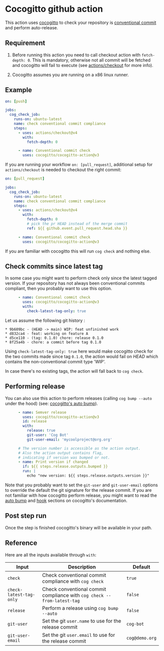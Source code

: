 # Cocogitto github action

This action uses [cocogitto](https://github.com/cocogitto/cocogitto) to check 
your repository is [conventional commit](https://conventionalcommits.org/) and perform auto-release.

## Requirement

1. Before running this action you need to call checkout action with `fetch-depth: 0`. This is mandatory, otherwise not all commit 
will be fetched and cocogitto will fail to execute (see [actions/checkout](https://github.com/actions/checkout#checkout-v4) for more info).

2. Cocogitto assumes you are running on a x86 linux runner.

## Example 

```yaml
on: [push]

jobs:
  cog_check_job:
    runs-on: ubuntu-latest
    name: check conventional commit compliance
    steps:
      - uses: actions/checkout@v4
        with:
          fetch-depth: 0

      - name: Conventional commit check
        uses: cocogitto/cocogitto-action@v3
```

If you are running your workflow `on: [pull_request]`,
additional setup for `actions/checkout` is needed to checkout the right commit:

```yaml
on: [pull_request]

jobs:
  cog_check_job:
    runs-on: ubuntu-latest
    name: check conventional commit compliance
    steps:
      - uses: actions/checkout@v4
        with:
          fetch-depth: 0
          # pick the pr HEAD instead of the merge commit
          ref: ${{ github.event.pull_request.head.sha }}

      - name: Conventional commit check
        uses: cocogitto/cocogitto-action@v3
```

If you are familiar with cocogitto this will run `cog check` and nothing else.

## Check commits since latest tag 

In some case you might want to perform check only since the latest tagged version.
If your repository has not always been conventional commits compliant,
then you probably want to use this option. 

```yaml
      - name: Conventional commit check
        uses: cocogitto/cocogitto-action@v3
        with:
          check-latest-tag-only: true
```

Let us assume the following git history : 

```
* 9b609bc - (HEAD -> main) WIP: feat unfinished work
* d832ca4 - feat: working on feature A
* d5ce110 - (tag: 0.1.0) chore: release 0.1.0
* 8f25a4b - chore: a commit before tag 0.1.0
```

Using `check-latest-tag-only: true` here would make cocogitto check for the two commits made since
tag `0.1.0`, the action would fail on *HEAD* which contains the non-conventional commit
type 'WIP'.

In case there's no existing tags, the action will fall back to `cog check`.

## Performing release

You can also use this action to perform releases (calling `cog bump --auto` under the hood) 
(see: [cocogitto's auto bump](https://github.com/cocogitto/cocogitto#auto-bump)).

```yaml
      - name: Semver release
        uses: cocogitto/cocogitto-action@v3
        id: release
        with:
          release: true
          git-user: 'Cog Bot'
          git-user-email: 'mycoolproject@org.org'

      # The version number is accessible as the action output.
      # Also the action output contains flag,
      # indicating if version was bumped or not.
      - name: Print version if changed
        if: ${{ steps.release.outputs.bumped }}
        run: |
          echo "new version: ${{ steps.release.outputs.version }}"
```

Note that you probably want to set the `git-user` and `git-user-email` options to override the default the git signature for the release commit. 
If you are not familiar with how cocogitto perform release, you might want to read the [auto bump](https://github.com/cocogitto/cocogitto#auto-bump)
and [hook](https://github.com/cocogitto/cocogitto#auto-bump) sections on cocogitto's documentation.

## Post step run

Once the step is finished cocogitto's binary will be available in your path.

##  Reference 

Here are all the inputs available through `with`:

| Input                   | Description                                                                | Default    |
| -------------------     | -------------------------------------------------------------------------- | -------    |
| `check`                 | Check conventional commit compliance with `cog check`                      | `true`   |
| `check-latest-tag-only` | Check conventional commit compliance with `cog check --from-latest-tag`    | `false`  |
| `release`               | Perform a release using `cog bump --auto`                                  | `false`  |
| `git-user`              | Set the git `user.name` to use for the release commit                      | `cog-bot`|
| `git-user-email`        | Set the git `user.email` to use for the release commit                     | `cog@demo.org`|
